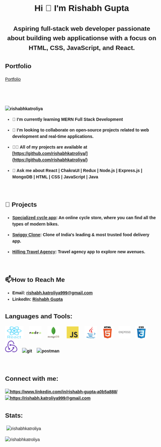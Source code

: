<body style="font-family: Arial, sans-serif; line-height: 1.5; margin: 0; padding: 20px;">
    <h1 align="center">Hi 👋 I'm Rishabh Gupta</h1>
    <h2 align="center"> Aspiring full-stack web developer passionate about building web applicationse with a focus on HTML, CSS, JavaScript, and React.</h2>
      <div>
                <h2>Portfolio</h2>
                <a href="https://rishabhkatroliya.github.io">Portfolio</a>
        </div>    
   
<br/>

<h4>
<!-- <a href="https://rishabhkatroliya.github.io/" target="blank">My Portfolio</a></h5>
Portfolio: [https://rishabhkatroliya.github.io](https://rishabhkatroliya.github.io)
<br/> -->
<br/>

<p align="left"> <img class="top_image" src="https://komarev.com/ghpvc/?username=rishabhkatroliya&label=Profile%20views&color=0e75b6&style=flat" alt="rishabhkatroliya" /> </p>

  <section>
  
  - 🌱 I’m currently learning **MERN Full Stack Development**

- 👯 I’m looking to collaborate on **open-source projects related to web development and real-time applications.**

- 👨‍💻 All of my projects are available at [https://github.com/rishabhkatroliya/](https://github.com/rishabhkatroliya/)

- 💬 Ask me about **React | ChakraUI | Redux | Node.js | Express.js | MongoDB | HTML | CSS | JavaScript | Java**

<!-- - 📫 How to reach me **rishabh.katroliya999@gmail.com** -->

 </section>
<br/>
<section>

<h2>🔭 Projects</h2>

- [**Specialized cycle app**](https://github.com/ProActive44/specialized-bike-app): An online cycle store, where you can find all the types of modern bikes.

- [**Swiggy Clone**](https://github.com/shaad72345/SwiggyClone): Clone of India's leading & most trusted food delivery app.

- [**Hilling Travel Agency**](https://github.com/rishabhkatroliya/travel-agency): Travel agency app to explore new avenues. 

</section>
<br/>
  <section>
  
 <h2>📫How to Reach Me</h2>

- Email: rishabh.katroliya999@gmail.com
- LinkedIn: [Rishabh Gupta](https://www.linkedin.com/in/rishabh-gupta-a0b5a888/)

 </section>


  <section>
     <div> <h2 align="left">Languages and Tools:</h2></div>


<p align="left" >
   <img src="https://raw.githubusercontent.com/devicons/devicon/master/icons/react/react-original-wordmark.svg" alt="react" width="60" height="40"/> &nbsp; &nbsp; 
  <img src="https://raw.githubusercontent.com/devicons/devicon/master/icons/nodejs/nodejs-original-wordmark.svg" alt="nodejs" width="40" height="40"/> &nbsp;&nbsp;&nbsp;
   <img src="https://raw.githubusercontent.com/devicons/devicon/master/icons/mongodb/mongodb-original-wordmark.svg" alt="mongodb" width="40" height="40"/>&nbsp;&nbsp;&nbsp;&nbsp;&nbsp;
   <img src="https://raw.githubusercontent.com/devicons/devicon/master/icons/javascript/javascript-original.svg" alt="javascript" width="40" height="40"/>&nbsp;&nbsp;&nbsp;&nbsp;
  <img src="https://raw.githubusercontent.com/devicons/devicon/master/icons/java/java-original.svg" alt="java" width="40" height="40"/>&nbsp;&nbsp;&nbsp;
  <img src="https://raw.githubusercontent.com/devicons/devicon/master/icons/html5/html5-original-wordmark.svg" alt="html5" width="40" height="40"/>&nbsp;&nbsp;&nbsp;
<img src="https://raw.githubusercontent.com/devicons/devicon/master/icons/express/express-original-wordmark.svg" alt="express" width="40" height="40"/>&nbsp;&nbsp;&nbsp;
 <img src="https://raw.githubusercontent.com/devicons/devicon/master/icons/css3/css3-original-wordmark.svg" alt="css3" width="40" height="40"/>&nbsp;&nbsp;&nbsp;
  <img src="https://raw.githubusercontent.com/devicons/devicon/master/icons/redux/redux-original.svg" alt="redux" width="40" height="40"/>&nbsp;&nbsp;&nbsp;
  <img src="https://www.vectorlogo.zone/logos/git-scm/git-scm-icon.svg" alt="git" width="40" height="40"/>&nbsp;&nbsp;&nbsp;
  <img src="https://www.vectorlogo.zone/logos/getpostman/getpostman-icon.svg" alt="postman" width="40" height="40"/>
    </p>
        
  </section>
   &nbsp;

   <section>
   <h2 align="left">Connect with me:</h3>
<p align="left">
<a href="https://www.linkedin.com/in/rishabh-gupta-a0b5a888/" target="blank"> <img src="https://img.shields.io/badge/linkedin-%230077B5.svg?&style=for-the-badge&logo=linkedin&logoColor=white" alt="https://www.linkedin.com/in/rishabh-gupta-a0b5a888/" /></a>
 <a href="https://rishabh.katroliya999@gmail.com" target="_blank"> <img src="https://img.shields.io/badge/Gmail-D14836?style=for-the-badge&logo=gmail&logoColor=white" alt="https://rishabh.katroliya999@gmail.com" /></a>

</p>
</section>

 <h2 align="left">Stats:</h2>
 
  <p>
 
<p>&nbsp;<img align="center" src="https://github-readme-stats.vercel.app/api?username=rishabhkatroliya&show_icons=true&locale=en" alt="rishabhkatroliya" /></p>
    
<p><img align="center" src="https://github-readme-streak-stats.herokuapp.com/?user=rishabhkatroliya" alt="rishabhkatroliya" /></p>
 </p>

 </body>


